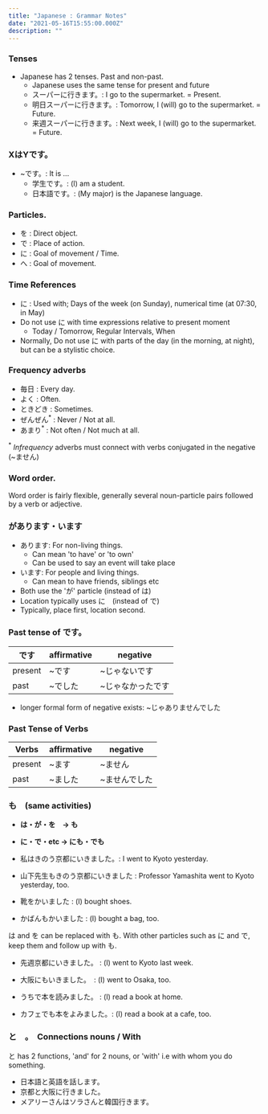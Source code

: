```yaml
---
title: "Japanese : Grammar Notes"
date: "2021-05-16T15:55:00.000Z"
description: ""
---
```

### Tenses

* Japanese has 2 tenses. Past and non-past.
    * Japanese uses the same tense for present and future
    * スーパーに行きます。: I go to the supermarket. = Present.
    * 明日スーパーに行きます。: Tomorrow, I (will) go to the supermarket. = Future.
    * 来週スーパーに行きます。: Next week, I (will) go to the supermarket. = Future.
  
### XはYです。

* ~です。: It is ...
  * 学生です。: (I) am a student.
  * 日本語です。: (My major) is the Japanese language.
  
### Particles.

* を : Direct object.
* で : Place of action.
* に : Goal of movement / Time.
* へ : Goal of movement.

### Time References

* に : Used with; Days of the week (on Sunday), numerical time (at 07:30, in May)
* Do not use に with time expressions relative to present moment
  * Today / Tomorrow, Regular Intervals, When
* Normally, Do not use に with parts of the day (in the morning, at night), but can be a stylistic choice.

### Frequency adverbs

* 毎日 : Every day.
* よく : Often.
* ときどき : Sometimes.
* ぜんぜん<sup>*</sup> : Never / Not at all.
* あまり<sup>*</sup> : Not often / Not much at all.

<sup>*</sup> <i>Infrequency</i> adverbs must connect with verbs conjugated in the negative (~ません)
  
### Word order.

Word order is fairly flexible, generally several noun-particle pairs followed by a verb or adjective.

### があります・います

* あります: For non-living things.
  * Can mean 'to have' or 'to own'
  * Can be used to say an event will take place
* います: For people and living things.
  * Can mean to have friends, siblings etc
* Both use the 'が' particle (instead of は)
* Location typically uses に　(instead of で)
* Typically, place first, location second.

### Past tense of です。

|です|affirmative|negative|
|---|---|---|
|present|~です|~じゃないです|
|past|~でした|~じゃなかったです|

* longer formal form of negative exists: ~じゃありませんでした

### Past Tense of Verbs

|Verbs|affirmative|negative|
|---|---|---|
|present|~ます|~ません|
|past|~ました|~ませんでした|

### も　(same activities)

* **は・が・を　-> も**
* **に・で・etc -> にも・でも**
  
* 私はきのう京都にいきました。: I went to Kyoto yesterday.
* 山下先生もきのう京都にいきました : Professor Yamashita went to Kyoto yesterday, too.

* 靴をかいました : (I) bought shoes.
* かばんもかいました : (I) bought a bag, too.

は and を can be replaced with も.
With other particles such as に and で, keep them and follow up with も.

* 先週京都にいきました。 : (I) went to Kyoto last week.
* 大阪にもいきました。　: (I) went to Osaka, too.

* うちで本を読みました。 : (I) read a book at home.
* カフェでも本をよみました。: (I) read a book at a cafe, too.

### と　。　Connections nouns / With

と has 2 functions, 'and' for 2 nouns, or 'with' i.e with whom you do something.
* 日本語と英語を話します。
* 京都と大阪に行きました。
* メアリーさんはソラさんと韓国行きます。


